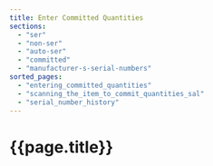 ```yaml
---
title: Enter Committed Quantities
sections:
  - "ser"
  - "non-ser"
  - "auto-ser"
  - "committed"
  - "manufacturer-s-serial-numbers"
sorted_pages:
  - "entering_committed_quantities"
  - "scanning_the_item_to_commit_quantities_sal"
  - "serial_number_history"
---
```

# {{page.title}}
